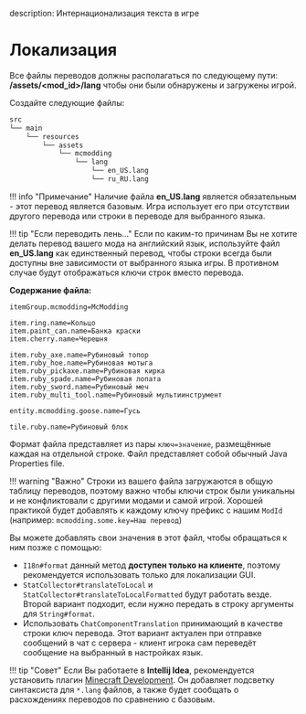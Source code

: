 description: Интернационализация текста в игре

# Локализация

Все файлы переводов должны располагаться по следующему пути: **/assets/<mod_id\>/lang** чтобы они были обнаружены и загружены игрой.

Создайте следующие файлы:

```md
src    
└── main
    └── resources
        └── assets
            └── mcmodding
                └── lang
                    └── en_US.lang
                    └── ru_RU.lang
```

!!! info "Примечание"
    Наличие файла **en_US.lang** является обязательным - этот перевод является базовым. Игра использует его при отсутствии другого перевода или строки в переводе для выбранного языка.

!!! tip "Если переводить лень..."
    Если по каким-то причинам Вы не хотите делать перевод вашего мода на английский язык, используйте файл **en_US.lang** как единственный перевод, чтобы строки всегда были доступны вне зависимости от выбранного языка игры. В противном случае будут отображаться ключи строк вместо перевода.

**Содержание файла:**

```properties
itemGroup.mcmodding=McModding

item.ring.name=Кольцо
item.paint_can.name=Банка краски
item.cherry.name=Черешня

item.ruby_axe.name=Рубиновый топор
item.ruby_hoe.name=Рубиновая мотыга
item.ruby_pickaxe.name=Рубиновая кирка
item.ruby_spade.name=Рубиновая лопата
item.ruby_sword.name=Рубиновый меч
item.ruby_multi_tool.name=Рубиновый мультиинструмент

entity.mcmodding.goose.name=Гусь

tile.ruby.name=Рубиновый блок
```

Формат файла представляет из пары `ключ=значение`, размещённые каждая на отдельной строке. Файл представляет собой обычный Java Properties file.

!!! warning "Важно"
    Строки из вашего файла загружаются в общую таблицу переводов, поэтому важно чтобы ключи строк были уникальны и не конфликтовали с другими модами и самой игрой. Хорошей практикой будет добавлять к каждому ключу префикс с нашим `ModId` (например: `mcmodding.some.key=Наш перевод`)

Вы можете добавлять свои значения в этот файл, чтобы обращаться к ним позже с помощью:

* `I18n#format` данный метод **доступен только на клиенте**, поэтому рекомендуется использовать только для локализации GUI.
* `StatCollector#translateToLocal` и `StatCollector#translateToLocalFormatted` будут работать везде. Второй вариант подходит, если нужно передать в строку аргументы для `String#format`.
* Использовать `ChatComponentTranslation` принимающий в качестве строки ключ перевода. Этот вариант актуален при отправке сообщений в чат с сервера - клиент игрока сам переведёт сообщение на выбранный в настройках язык.

!!! tip "Совет"
    Если Вы работаете в **Intellij Idea**, рекомендуется установить плагин [Minecraft Development](https://plugins.jetbrains.com/plugin/8327-minecraft-development). Он добавляет подсветку синтаксиста для `*.lang` файлов, а также будет сообщать о расхождениях переводов по сравнению с базовым.